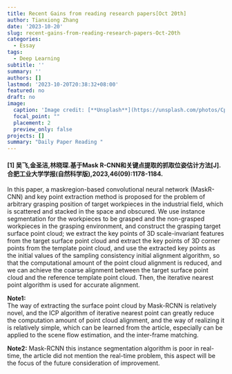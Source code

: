 ```yaml
---
title: Recent Gains from reading research papers[Oct 20th]
author: Tianxiong Zhang
date: '2023-10-20'
slug: recent-gains-from-reading-research-papers-Oct-20th
categories:
  - Essay
tags:
  - Deep Learning
subtitle: ''
summary: ''
authors: []
lastmod: '2023-10-20T20:38:32+08:00'
featured: no
draft: no
image:
  caption: 'Image credit: [**Unsplash**](https://unsplash.com/photos/CpkOjOcXdUY)'
  focal_point: ""
  placement: 2
  preview_only: false
projects: []
summary: "Daily Paper Reading "
---
```

#### [1] 吴飞,金圣洁,林晓琛.基于Mask R-CNN和关键点提取的抓取位姿估计方法[J].合肥工业大学学报(自然科学版),2023,46(09):1178-1184.

In this paper, a maskregion-based convolutional neural network (MaskR-CNN) and key point extraction method is proposed for the problem of arbitrary grasping position of target workpieces in the industrial field, which is scattered and stacked in the space and obscured. We use instance segmentation for the workpieces to be grasped and the non-grasped workpieces in the grasping environment, and construct the grasping target surface point cloud; we extract the key points of 3D scale-invariant features from the target surface point cloud and extract the key points of 3D corner points from the template point cloud, and use the extracted key points as the initial values of the sampling consistency initial alignment algorithm, so that the computational amount of the point cloud alignment is reduced, and we can achieve the coarse alignment between the target surface point cloud and the reference template point cloud. Then, the iterative nearest point algorithm is used for accurate alignment.

**Note1:**  
The way of extracting the surface point cloud by Mask-RCNN is relatively novel, and the ICP algorithm of iterative nearest point can greatly reduce the computation amount of point cloud alignment, and the way of realizing it is relatively simple, which can be learned from the article, especially can be applied to the scene flow estimation, and the inter-frame matching.

**Note2:** 
Mask-RCNN this instance segmentation algorithm is poor in real-time, the article did not mention the real-time problem, this aspect will be the focus of the future consideration of improvement.